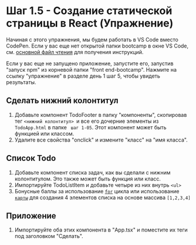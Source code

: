 # Шаг 1.5 - Создание статической страницы в React (Упражнение)

Начиная с этого упражнения, мы будем работать в VS Code вместо CodePen. Если у вас еще нет открытой папки bootcamp в окне VS Code, см. [основной файл чтения](https://github.com/Microsoft/frontend-bootcamp/blob/master/README.md) для получения инструкций.

Если у вас еще не запущено приложение, запустите его, запустив "запуск npm" из корневой папки "front end-bootcamp". Нажмите на ссылку "упражнение" в разделе день 1 шаг 5, чтобы увидеть результаты.

## Cделать нижний колонтитул

1. Добавьте компонент TodoFooter в папку "компоненты", скопировав тег `<нижний колонтитул> `и все его дочерние элементы из` TodoApp.html` в папке ` шаг 1-05`. Этот компонент может быть функцией или классом.
2. Удалите все свойства "onclick" и измените "класс" на "имя класса".

## Список Todo

1. Добавьте компонент списка задач, как вы сделали с нижним колонтитулом. Это также может быть функция или класс.
2. Импортируйте TodoListItem и добавьте четыре из них внутрь `<ul>`
3. Бонусные баллы за использование [`for`](https://developer.mozilla.org/en-US/docs/Web/JavaScript/Guide/Loops_and_iteration) цикла или использование [`карты`](https://developer.mozilla.org/en-US/docs/Web/JavaScript/Reference/Global_Objects/Array/map) для создания 4 элементов списка на основе массива `[1,2,3,4]`

## Приложение 

1. Импортируйте оба этих компонента в "App.tsx" и поместите их теги под заголовком "Сделать".
